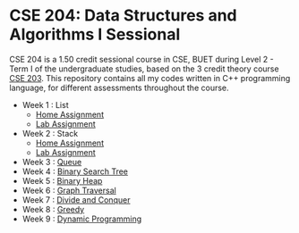 # CSE 204: Data Structures and Algorithms I Sessional
CSE 204 is a 1.50 credit sessional course in CSE, BUET during Level 2 - Term I of the undergraduate studies, based on the 3 credit theory course [CSE 203](https://cse.buet.ac.bd/studies/course_detail/CSE203). This repository contains all my codes written in C++ programming language, for different assessments throughout the course.

- Week 1 : List
  - [Home Assignment](https://github.com/ishrak26/CSE-204-Data-Structures-and-Algorithms-I-Sessional/tree/main/Offline%2001%20(List))
  - [Lab Assignment](https://github.com/ishrak26/CSE-204-Data-Structures-and-Algorithms-I-Sessional/tree/main/Online%2001%20(List)) 
- Week 2 : Stack
  - [Home Assignment](https://github.com/ishrak26/CSE-204-Data-Structures-and-Algorithms-I-Sessional/tree/main/Offline%2002%20(Stack))
  - [Lab Assignment](https://github.com/ishrak26/CSE-204-Data-Structures-and-Algorithms-I-Sessional/tree/main/Online%2002%20(Stack))
- Week 3 : [Queue](https://github.com/ishrak26/CSE-204-Data-Structures-and-Algorithms-I-Sessional/tree/main/Offline%2003%20(Queue))
- Week 4 : [Binary Search Tree](https://github.com/ishrak26/CSE-204-Data-Structures-and-Algorithms-I-Sessional/tree/main/Offline%2004%20(BST))
- Week 5 : [Binary Heap](https://github.com/ishrak26/CSE-204-Data-Structures-and-Algorithms-I-Sessional/tree/main/Offline%2005%20(Heap))
- Week 6 : [Graph Traversal](https://github.com/ishrak26/CSE-204-Data-Structures-and-Algorithms-I-Sessional/tree/main/Offline%2006%20(Graph))
- Week 7 : [Divide and Conquer](https://github.com/ishrak26/CSE-204-Data-Structures-and-Algorithms-I-Sessional/tree/main/Offline%2007%20(Divide%20and%20Conquer))
- Week 8 : [Greedy](https://github.com/ishrak26/CSE-204-Data-Structures-and-Algorithms-I-Sessional/tree/main/Offline%2008%20(Greedy))
- Week 9 : [Dynamic Programming](https://github.com/ishrak26/CSE-204-Data-Structures-and-Algorithms-I-Sessional/tree/main/Offline%2009%20(DP)) 
